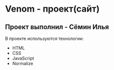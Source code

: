 # Venom - проект(сайт) 
## Проект выполнил - Сёмин Илья

 В проекте используются технологии:
 - HTML 
 - CSS
 - JavaScript
 - Normalize
